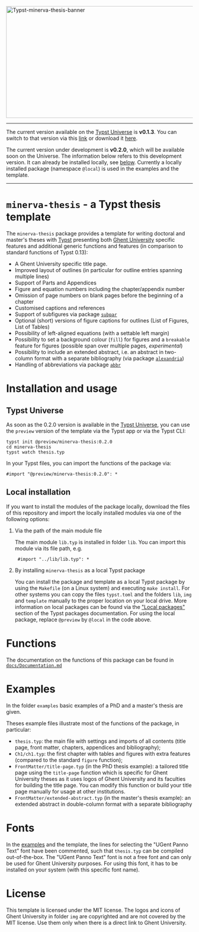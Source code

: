 <img width="2146" height="302" alt="Typst-minerva-thesis-banner" src="https://github.com/user-attachments/assets/0a116493-7518-46c2-bd72-c51f20adbee0" />

---

The current version available on the [Typst Universe](https://typst.app/universe/package/minerva-thesis) is **v0.1.3**. 
You can switch to that version via this [link](https://github.com/lvandevelde/typst-minerva-thesis/tree/v0.1.3) or download it [here](https://github.com/lvandevelde/typst-minerva-thesis/releases/tag/v0.1.3).

The current version under development is **v0.2.0**, which will be available soon on the Universe.
The information below refers to this development version.
It can already be installed locally, see [below](#local-installation). Currently a locally installed package (namespace `@local`) is used in the examples and the template. 

---

# `minerva-thesis` - a Typst thesis template

The `minerva-thesis` package provides a template for writing doctoral and master's theses with [Typst](https://typst.app/) presenting both [Ghent University](https://www.ugent.be/en) specific features and additional generic functions and features (in comparison to standard functions of Typst 0.13):

- A Ghent University specific title page. 
- Improved layout of outlines (in particular for outline entries spanning multiple lines)
- Support of Parts and Appendices
- Figure and equation numbers including the chapter/appendix number
- Omission of page numbers on blank pages before the beginning of a chapter
- Customised captions and references
- Support of subfigures via package [`subpar`](https://typst.app/universe/package/subpar)
- Optional (short) versions of figure captions for outlines (List of Figures, List of Tables)
- Possibility of left-aligned equations (with a settable left margin)
- Possibility to set a background colour (`fill`) for figures and a `breakable` feature for figures (possible span over multiple pages, *experimental*)
- Possibility to include an extended abstract, i.e. an abstract in two-column format with a separate bibliography (via package [`alexandria`](https://typst.app/universe/package/alexandria))
- Handling of abbreviations via package [`abbr`](https://typst.app/universe/package/abbr)

# Installation and usage

## Typst Universe
As soon as the 0.2.0 version is available in the [Typst Universe](https://typst.app/universe/package/minerva-thesis), you can use the `preview` version of the template via the Typst app or via the Typst CLI:

    typst init @preview/minerva-thesis:0.2.0  
    cd minerva-thesis
    typst watch thesis.typ

In your Typst files, you can import the functions of the package via:

    #import "@preview/minerva-thesis:0.2.0": *

## Local installation    
    
If you want to install the modules of the package locally, download the files of this repository and import the locally installed modules via one of the following options:

1. <a name="filepath"></a> Via the path of the main module file  

    The main module `lib.typ` is installed in folder `lib`. You can import this module via its file path, e.g.
    
        #import "../lib/lib.typ": *

2. <a name="localpackage"></a> By installing `minerva-thesis` as a local Typst package 

    You can install the package and template as a local Typst package by using the `Makefile` (on a Linux system) and executing `make install`. For other systems you can copy the files `typst.toml` and the folders `lib`, `img` and `template` manually to the proper location on your local drive. More information on local packages can be found via the ["Local packages"](https://github.com/typst/packages/?tab=readme-ov-file#local-packages) section of the Typst packages documentation. 
    For using the local package, replace `@preview` by `@local` in the code above.


# Functions

The documentation on the functions of this package can be found in [`docs/Documentation.md`](docs/Documentation.md) 
 
# Examples

In the folder `examples` basic examples of a PhD and a master's thesis are given. 

Theses example files illustrate most of the functions of the package, in particular:

- `thesis.typ`: the main file with settings and imports of all contents (title page, front matter, chapters, appendices and bibliography);
- `Ch1/ch1.typ`: the first chapter with tables and figures with extra features (compared to the standard `figure` function);
- `FrontMatter/title-page.typ` (in the PhD thesis example): a tailored title page using the `title-page` function which is specific for Ghent University theses as it uses logos of Ghent University and its faculties for building the title page. You can modify this function or build your title page manually for usage at other institutions.
- `FrontMatter/extended-abstract.typ` (in the master's thesis example): an extended abstract in double-column format with a separate bibliography


# Fonts

In the  [examples](#examples) and the template, the lines for selecting the "UGent Panno Text" font have been commented, such that `thesis.typ` can be compiled out-of-the-box. The "UGent Panno Text" font is not a free font and can only be used for Ghent University purposes. For using this font, it has to be installed on your system (with this specific font name).


# License
This template is licensed under the MIT license.
The logos and icons of Ghent University in folder `img` are copyrighted and are not covered by the MIT license. Use them only when there is a direct link to Ghent University. 
